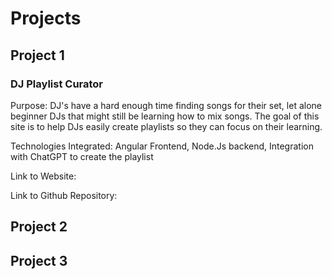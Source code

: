 # Projects

## Project 1
### DJ Playlist Curator

Purpose: DJ's have a hard enough time finding songs for their set, let alone beginner DJs that might still be learning how to mix songs. The goal of this site is to help DJs easily create playlists so they can focus on their learning. 

Technologies Integrated: Angular Frontend, Node.Js backend, Integration with ChatGPT to create the playlist

Link to Website:

Link to Github Repository:


## Project 2

## Project 3 